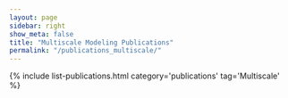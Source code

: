 ```yaml
---
layout: page
sidebar: right
show_meta: false
title: "Multiscale Modeling Publications"
permalink: "/publications_multiscale/"
---
```


<style>
    ul {
        text-align: justify;
    }
</style>

{% include list-publications.html category='publications' tag='Multiscale' %}
